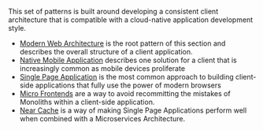 This set of patterns is built around developing a consistent client architecture that is compatible with a cloud-native application development style.

+ [Modern Web Architecture](Modern-Web-Architecture.md) is the root pattern of this section and describes the overall structure of a client application.
+ [Native Mobile Application](Native-Mobile-Application.md) describes one solution for a client that is increasingly common as mobile devices proliferate
+ [Single Page Application](Single-Page-Application.md) is the most common approach to building client-side applications that fully use the power of modern browsers
+ [Micro Frontends](micro-frontends.md) are a way to avoid recommitting the mistakes of Monoliths within a client-side application.
+ [Near Cache](Near-Cache.md) is a way of making Single Page Applications perform well when combined with a Microservices Architecture.
